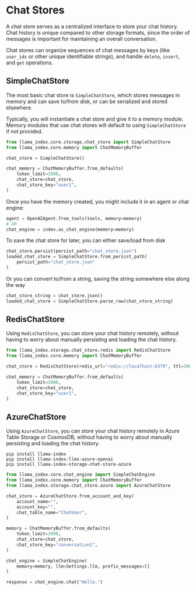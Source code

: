 # Chat Stores

A chat store serves as a centralized interface to store your chat history. Chat history is unique compared to other storage formats, since the order of messages is important for maintaining an overall conversation.

Chat stores can organize sequences of chat messages by keys (like `user_ids` or other unique identifiable strings), and handle `delete`, `insert`, and `get` operations.

## SimpleChatStore

The most basic chat store is `SimpleChatStore`, which stores messages in memory and can save to/from disk, or can be serialized and stored elsewhere.

Typically, you will instantiate a chat store and give it to a memory module. Memory modules that use chat stores will default to using `SimpleChatStore` if not provided.

```python
from llama_index.core.storage.chat_store import SimpleChatStore
from llama_index.core.memory import ChatMemoryBuffer

chat_store = SimpleChatStore()

chat_memory = ChatMemoryBuffer.from_defaults(
    token_limit=3000,
    chat_store=chat_store,
    chat_store_key="user1",
)
```

Once you have the memory created, you might include it in an agent or chat engine:

```python
agent = OpenAIAgent.from_tools(tools, memory=memory)
# OR
chat_engine = index.as_chat_engine(memory=memory)
```

To save the chat store for later, you can either save/load from disk

```python
chat_store.persist(persist_path="chat_store.json")
loaded_chat_store = SimpleChatStore.from_persist_path(
    persist_path="chat_store.json"
)
```

Or you can convert to/from a string, saving the string somewhere else along the way

```python
chat_store_string = chat_store.json()
loaded_chat_store = SimpleChatStore.parse_raw(chat_store_string)
```

## RedisChatStore

Using `RedisChatStore`, you can store your chat history remotely, without having to worry about manually persisting and loading the chat history.

```python
from llama_index.storage.chat_store.redis import RedisChatStore
from llama_index.core.memory import ChatMemoryBuffer

chat_store = RedisChatStore(redis_url="redis://localhost:6379", ttl=300)

chat_memory = ChatMemoryBuffer.from_defaults(
    token_limit=3000,
    chat_store=chat_store,
    chat_store_key="user1",
)
```

## AzureChatStore

Using `AzureChatStore`, you can store your chat history remotely in Azure Table Storage or CosmosDB, without having to worry about manually persisting and loading the chat history.

```
pip install llama-index
pip install llama-index-llms-azure-openai
pip install llama-index-storage-chat-store-azure
```

```python
from llama_index.core.chat_engine import SimpleChatEngine
from llama_index.core.memory import ChatMemoryBuffer
from llama_index.storage.chat_store.azure import AzureChatStore

chat_store = AzureChatStore.from_account_and_key(
    account_name="",
    account_key="",
    chat_table_name="ChatUser",
)

memory = ChatMemoryBuffer.from_defaults(
    token_limit=3000,
    chat_store=chat_store,
    chat_store_key="conversation1",
)

chat_engine = SimpleChatEngine(
    memory=memory, llm=Settings.llm, prefix_messages=[]
)

response = chat_engine.chat("Hello.")
```

